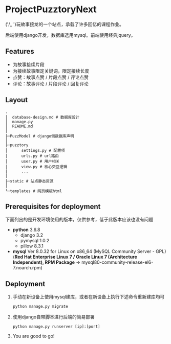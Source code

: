 # ProjectPuzztoryNext

('/_ ')玩故事接龙的一个站点，承载了许多回忆的课程作业。

后端使用django开发，数据库选用mysql。前端使用经典jquery。

## Features

* 为故事接续片段
* 为接续故事限定关键词，限定接续长度
* 点赞：故事点赞 / 片段点赞 / 评论点赞
* 评论：故事评论 / 片段评论 / 回复评论

## Layout

```
.
│  database-design.md # 数据库设计
│  manage.py
│  README.md
│
├─PuzzModel # django侧数据库声明
│
├─puzztory
│      settings.py # 配置项
│      urls.py # url路由
│      user.py # 用户相关
│      view.py # 核心交互逻辑
|      ...
│
├─static # 站点静态资源
│
└─templates # 网页模板html
```



## Prerequisites for deployment

下面列出的是开发环境使用的版本，仅供参考，低于此版本应该也没有问题

* **python** 3.6.8
  * django 3.2
  * pymysql 1.0.2
  * pillow 8.3.1
* **mysql** Ver 8.0.32 for Linux on x86_64 (MySQL Community Server - GPL)(**Red Hat Enterprise Linux 7 / Oracle Linux 7 (Architecture Independent), RPM Package** -> mysql80-community-release-el6-7.noarch.rpm)

## Deployment

1. 手动在新设备上使用mysql建库，或者在新设备上执行下述命令重新建库均可

	```sh
	python manage.py migrate
	```

2. 使用django自带脚本进行后端的简易部署

	```
	python manage.py runserver [ip]:[port]
	```


3. You are good to go!
